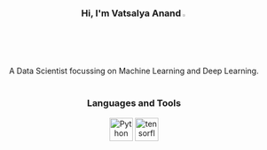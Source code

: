 <div align="center">
  <h3>
    Hi, I'm Vatsalya Anand<img src="https://media.giphy.com/media/hvRJCLFzcasrR4ia7z/giphy.gif" width="2%">
  </h3>  
  A Data Scientist focussing on Machine Learning and Deep Learning.<br>
<br>
  <h3 id="p1">Languages and Tools</h3>
  
  <a href="https://www.python.org" target="_blank"><img alt="Python" height ="42px" src="https://raw.githubusercontent.com/rahul-jha98/github_readme_icons/main/language_and_tools/square/python/python.svg"></a>
  <a href="https://www.tensorflow.org" target="_blank"> <img src="https://raw.githubusercontent.com/rahul-jha98/github_readme_icons/main/language_and_tools/square/tensorflow/tensorflow.svg" alt="tensorflow" height="42px"/></a> 
  <br>
